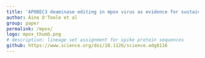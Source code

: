 ```yaml
---
title: 'APOBEC3 deaminase editing in mpox virus as evidence for sustained human transmission since at least 2016'
author: Áine O'Toole et al
group: paper
permalink: /mpox/
logo: mpox_thumb.png
# description: lineage set assignment for spike protein sequences
github: https://www.science.org/doi/10.1126/science.adg8116
---
```

